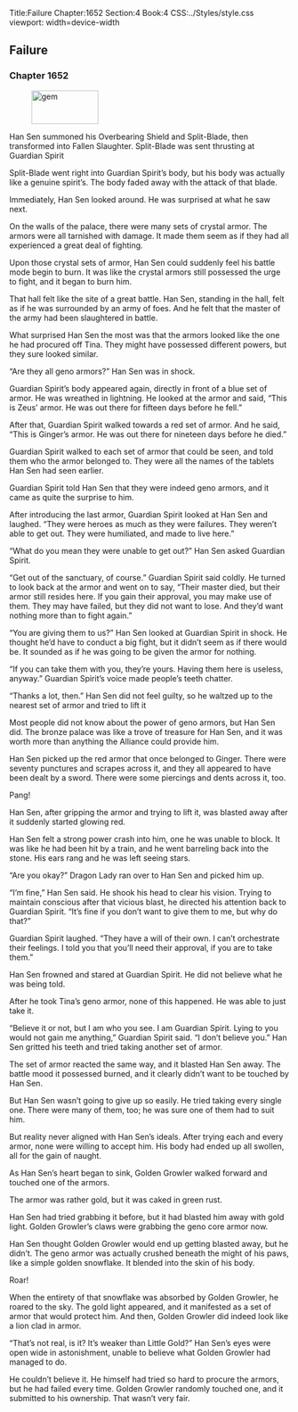 Title:Failure 
Chapter:1652 
Section:4 
Book:4 
CSS:../Styles/style.css 
viewport: width=device-width
  
## Failure
### Chapter 1652
  
<figure>
	<img src="../Images/gem.gif" alt="gem" id="gem" width="120" height="60" />
</figure>
  

  
Han Sen summoned his Overbearing Shield and Split-Blade, then transformed into Fallen Slaughter. Split-Blade was sent thrusting at Guardian Spirit

Split-Blade went right into Guardian Spirit’s body, but his body was actually like a genuine spirit’s. The body faded away with the attack of that blade.

Immediately, Han Sen looked around. He was surprised at what he saw next.

On the walls of the palace, there were many sets of crystal armor. The armors were all tarnished with damage. It made them seem as if they had all experienced a great deal of fighting.

Upon those crystal sets of armor, Han Sen could suddenly feel his battle mode begin to burn. It was like the crystal armors still possessed the urge to fight, and it began to burn him.

That hall felt like the site of a great battle. Han Sen, standing in the hall, felt as if he was surrounded by an army of foes. And he felt that the master of the army had been slaughtered in battle.

What surprised Han Sen the most was that the armors looked like the one he had procured off Tina. They might have possessed different powers, but they sure looked similar.

“Are they all geno armors?” Han Sen was in shock.

Guardian Spirit’s body appeared again, directly in front of a blue set of armor. He was wreathed in lightning. He looked at the armor and said, “This is Zeus’ armor. He was out there for fifteen days before he fell.”

After that, Guardian Spirit walked towards a red set of armor. And he said, “This is Ginger’s armor. He was out there for nineteen days before he died.”

Guardian Spirit walked to each set of armor that could be seen, and told them who the armor belonged to. They were all the names of the tablets Han Sen had seen earlier.

Guardian Spirit told Han Sen that they were indeed geno armors, and it came as quite the surprise to him.

After introducing the last armor, Guardian Spirit looked at Han Sen and laughed. “They were heroes as much as they were failures. They weren’t able to get out. They were humiliated, and made to live here.”

“What do you mean they were unable to get out?” Han Sen asked Guardian Spirit.

“Get out of the sanctuary, of course.” Guardian Spirit said coldly. He turned to look back at the armor and went on to say, “Their master died, but their armor still resides here. If you gain their approval, you may make use of them. They may have failed, but they did not want to lose. And they’d want nothing more than to fight again.”

“You are giving them to us?” Han Sen looked at Guardian Spirit in shock. He thought he’d have to conduct a big fight, but it didn’t seem as if there would be. It sounded as if he was going to be given the armor for nothing.

“If you can take them with you, they’re yours. Having them here is useless, anyway.” Guardian Spirit’s voice made people’s teeth chatter.

“Thanks a lot, then.” Han Sen did not feel guilty, so he waltzed up to the nearest set of armor and tried to lift it

Most people did not know about the power of geno armors, but Han Sen did. The bronze palace was like a trove of treasure for Han Sen, and it was worth more than anything the Alliance could provide him.

Han Sen picked up the red armor that once belonged to Ginger. There were seventy punctures and scrapes across it, and they all appeared to have been dealt by a sword. There were some piercings and dents across it, too.

Pang!

Han Sen, after gripping the armor and trying to lift it, was blasted away after it suddenly started glowing red.

Han Sen felt a strong power crash into him, one he was unable to block. It was like he had been hit by a train, and he went barreling back into the stone. His ears rang and he was left seeing stars.

“Are you okay?” Dragon Lady ran over to Han Sen and picked him up.

“I’m fine,” Han Sen said. He shook his head to clear his vision. Trying to maintain conscious after that vicious blast, he directed his attention back to Guardian Spirit. “It’s fine if you don’t want to give them to me, but why do that?”

Guardian Spirit laughed. “They have a will of their own. I can’t orchestrate their feelings. I told you that you’ll need their approval, if you are to take them.”

Han Sen frowned and stared at Guardian Spirit. He did not believe what he was being told.

After he took Tina’s geno armor, none of this happened. He was able to just take it.

“Believe it or not, but I am who you see. I am Guardian Spirit. Lying to you would not gain me anything,” Guardian Spirit said. “I don’t believe you.” Han Sen gritted his teeth and tried taking another set of armor.

The set of armor reacted the same way, and it blasted Han Sen away. The battle mood it possessed burned, and it clearly didn’t want to be touched by Han Sen.

But Han Sen wasn’t going to give up so easily. He tried taking every single one. There were many of them, too; he was sure one of them had to suit him.

But reality never aligned with Han Sen’s ideals. After trying each and every armor, none were willing to accept him. His body had ended up all swollen, all for the gain of naught.

As Han Sen’s heart began to sink, Golden Growler walked forward and touched one of the armors.

The armor was rather gold, but it was caked in green rust.

Han Sen had tried grabbing it before, but it had blasted him away with gold light. Golden Growler’s claws were grabbing the geno core armor now.

Han Sen thought Golden Growler would end up getting blasted away, but he didn’t. The geno armor was actually crushed beneath the might of his paws, like a simple golden snowflake. It blended into the skin of his body.

Roar!

When the entirety of that snowflake was absorbed by Golden Growler, he roared to the sky. The gold light appeared, and it manifested as a set of armor that would protect him. And then, Golden Growler did indeed look like a lion clad in armor.

“That’s not real, is it? It’s weaker than Little Gold?” Han Sen’s eyes were open wide in astonishment, unable to believe what Golden Growler had managed to do.

He couldn’t believe it. He himself had tried so hard to procure the armors, but he had failed every time. Golden Growler randomly touched one, and it submitted to his ownership. That wasn’t very fair.